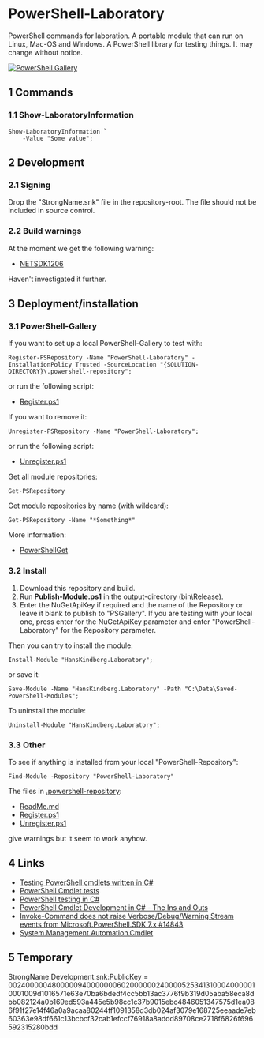 # PowerShell-Laboratory

PowerShell commands for laboration. A portable module that can run on Linux, Mac-OS and Windows. A PowerShell library for testing things. It may change without notice.

[![PowerShell Gallery](https://img.shields.io/powershellgallery/v/HansKindberg.Laboratory.svg?label=PowerShell%20Gallery)](https://www.powershellgallery.com/packages/HansKindberg.Laboratory)

## 1 Commands

### 1.1 Show-LaboratoryInformation

    Show-LaboratoryInformation `
        -Value "Some value";

## 2 Development

### 2.1 Signing

Drop the "StrongName.snk" file in the repository-root. The file should not be included in source control.

### 2.2 Build warnings

At the moment we get the following warning:

- [NETSDK1206](https://learn.microsoft.com/en-us/dotnet/core/tools/sdk-errors/netsdk1206)

Haven't investigated it further.

## 3 Deployment/installation

### 3.1 PowerShell-Gallery

If you want to set up a local PowerShell-Gallery to test with:

    Register-PSRepository -Name "PowerShell-Laboratory" -InstallationPolicy Trusted -SourceLocation "{SOLUTION-DIRECTORY}\.powershell-repository";

or run the following script:

- [Register.ps1](/.powershell-repository/Register.ps1)

If you want to remove it:

	Unregister-PSRepository -Name "PowerShell-Laboratory";

or run the following script:

- [Unregister.ps1](/.powershell-repository/Unregister.ps1)

Get all module repositories:

	Get-PSRepository

Get module repositories by name (with wildcard):

	Get-PSRepository -Name "*Something*"

More information:

- [PowerShellGet](https://learn.microsoft.com/en-us/powershell/module/powershellget#powershellget)

### 3.2 Install

1. Download this repository and build.
2. Run **Publish-Module.ps1** in the output-directory (bin\Release).
3. Enter the NuGetApiKey if required and the name of the Repository or leave it blank to publish to "PSGallery". If you are testing with your local one, press enter for the NuGetApiKey parameter and enter "PowerShell-Laboratory" for the Repository parameter.

Then you can try to install the module:

    Install-Module "HansKindberg.Laboratory";

or save it:

    Save-Module -Name "HansKindberg.Laboratory" -Path "C:\Data\Saved-PowerShell-Modules";

To uninstall the module:

    Uninstall-Module "HansKindberg.Laboratory";

### 3.3 Other

To see if anything is installed from your local "PowerShell-Repository":

	Find-Module -Repository "PowerShell-Laboratory"

The files in [.powershell-repository](/.powershell-repository):

- [ReadMe.md](/.powershell-repository/ReadMe.md)
- [Register.ps1](/.powershell-repository/Register.ps1)
- [Unregister.ps1](/.powershell-repository/Unregister.ps1)

give warnings but it seem to work anyhow.

## 4 Links

- [Testing PowerShell cmdlets written in C#](https://pawelszczygielski.pl/2021/05/06/testing-powershell-cmdlets-written-in-c)
- [PowerShell Cmdlet tests](https://github.com/deadlydog/PowerShellCmdletInCSharpExample)
- [PowerShell testing in C#](https://gist.github.com/DigitalAXPP/935255e8ec984f3e24245386f491bcf1)
- [PowerShell Cmdlet Development in C# - The Ins and Outs](https://www.pluralsight.com/courses/powershell-cmdlet-development-csharp)
- [Invoke-Command does not raise Verbose/Debug/Warning Stream events from Microsoft.PowerShell.SDK 7.x #14843](https://github.com/PowerShell/PowerShell/issues/14843)
- [System.Management.Automation.Cmdlet](https://github.com/PowerShell/PowerShell/blob/master/src/System.Management.Automation/engine/cmdlet.cs)

## 5 Temporary

StrongName.Development.snk:PublicKey = 00240000048000009400000006020000002400005253413100040000010001009d1016571e63e70ba6bdedf4cc5bb13ac3776f9b319d05aba58eca8dbb082124a0b169ed593a445e5b98cc1c37b9015ebc4846051347575d1ea086f91f27e14f46a0a9acaa80244ff1091358d3db024af3079e168725eeaade7eb60363e98df661c13bcbcf32cab1efccf76918a8addd89708ce2718f6826f696592315280bdd